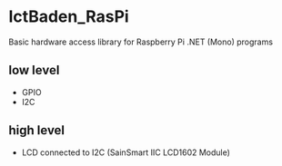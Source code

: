 IctBaden_RasPi
==============

Basic hardware access library for Raspberry Pi .NET (Mono) programs

low level
---------
* GPIO
* I2C

high level
----------
* LCD connected to I2C (SainSmart IIC LCD1602 Module)

